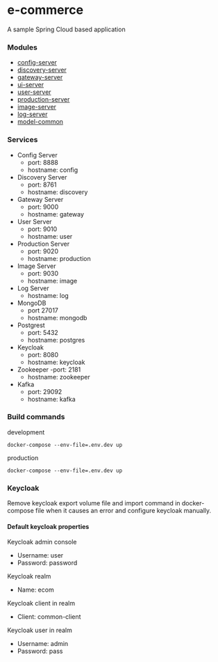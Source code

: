 # e-commerce

A sample Spring Cloud based application

### Modules

- [config-server](./config-server/README.md) 
- [discovery-server](./discovery-server/README.md)
- [gateway-server](./gateway-server/README.md)
- [ui-server](./ui-server/README.md)
- [user-server](./user-server/README.md)
- [production-server](./production-server/README.md)
- [image-server](./image-server/README.md)
- [log-server](./log-server/README.md)
- [model-common](./model-common/README.md)

### Services

- Config Server
  - port: 8888
  - hostname: config  
- Discovery Server
  - port: 8761
  - hostname: discovery
- Gateway Server
  - port: 9000
  - hostname: gateway
- User Server
  - port: 9010
  - hostname: user  
- Production Server
  - port: 9020
  - hostname: production
- Image Server
  - port: 9030
  - hostname: image
- Log Server  
  - hostname: log
- MongoDB
  - port 27017
  - hostname: mongodb  
- Postgrest
  - port: 5432
  - hostname: postgres  
- Keycloak
  - port: 8080
  - hostname: keycloak
- Zookeeper
  -port: 2181
  - hostname: zookeeper
- Kafka
  - port: 29092
  - hostname: kafka
  
### Build commands

development
```console
docker-compose --env-file=.env.dev up
```

production
```console
docker-compose --env-file=.env.dev up
```

### Keycloak

Remove keycloak export volume file and import command in docker-compose file when it causes an error and configure
keycloak manually.

#### Default keycloak properties

Keycloak admin console

- Username: user 
- Password: password

Keycloak realm

- Name: ecom

Keycloak client in realm
- Client: common-client

Keycloak user in realm
- Username: admin  
- Password: pass
